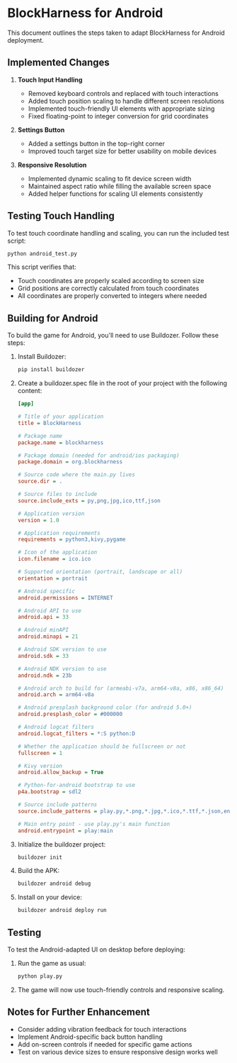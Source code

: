 # BlockHarness for Android

This document outlines the steps taken to adapt BlockHarness for Android deployment.

## Implemented Changes

1. **Touch Input Handling**
   - Removed keyboard controls and replaced with touch interactions
   - Added touch position scaling to handle different screen resolutions
   - Implemented touch-friendly UI elements with appropriate sizing
   - Fixed floating-point to integer conversion for grid coordinates

2. **Settings Button**
   - Added a settings button in the top-right corner
   - Improved touch target size for better usability on mobile devices

3. **Responsive Resolution**
   - Implemented dynamic scaling to fit device screen width
   - Maintained aspect ratio while filling the available screen space
   - Added helper functions for scaling UI elements consistently

## Testing Touch Handling

To test touch coordinate handling and scaling, you can run the included test script:

```bash
python android_test.py
```

This script verifies that:
- Touch coordinates are properly scaled according to screen size
- Grid positions are correctly calculated from touch coordinates
- All coordinates are properly converted to integers where needed

## Building for Android

To build the game for Android, you'll need to use Buildozer. Follow these steps:

1. Install Buildozer:
   ```bash
   pip install buildozer
   ```

2. Create a buildozer.spec file in the root of your project with the following content:
   ```ini
   [app]
   
   # Title of your application
   title = BlockHarness
   
   # Package name
   package.name = blockharness
   
   # Package domain (needed for android/ios packaging)
   package.domain = org.blockharness
   
   # Source code where the main.py lives
   source.dir = .
   
   # Source files to include
   source.include_exts = py,png,jpg,ico,ttf,json
   
   # Application version
   version = 1.0
   
   # Application requirements
   requirements = python3,kivy,pygame
   
   # Icon of the application
   icon.filename = ico.ico
   
   # Supported orientation (portrait, landscape or all)
   orientation = portrait
   
   # Android specific
   android.permissions = INTERNET
   
   # Android API to use
   android.api = 33
   
   # Android minAPI
   android.minapi = 21
   
   # Android SDK version to use
   android.sdk = 33
   
   # Android NDK version to use
   android.ndk = 23b
   
   # Android arch to build for (armeabi-v7a, arm64-v8a, x86, x86_64)
   android.arch = arm64-v8a
   
   # Android presplash background color (for android 5.0+)
   android.presplash_color = #000000
   
   # Android logcat filters
   android.logcat_filters = *:S python:D
   
   # Whether the application should be fullscreen or not
   fullscreen = 1
   
   # Kivy version
   android.allow_backup = True
   
   # Python-for-android bootstrap to use
   p4a.bootstrap = sdl2
   
   # Source include patterns
   source.include_patterns = play.py,*.png,*.jpg,*.ico,*.ttf,*.json,engine/*,ui/*,config/*
   
   # Main entry point - use play.py's main function
   android.entrypoint = play:main
   ```

3. Initialize the buildozer project:
   ```bash
   buildozer init
   ```

4. Build the APK:
   ```bash
   buildozer android debug
   ```

5. Install on your device:
   ```bash
   buildozer android deploy run
   ```

## Testing

To test the Android-adapted UI on desktop before deploying:

1. Run the game as usual:
   ```bash
   python play.py
   ```

2. The game will now use touch-friendly controls and responsive scaling.

## Notes for Further Enhancement

- Consider adding vibration feedback for touch interactions
- Implement Android-specific back button handling
- Add on-screen controls if needed for specific game actions
- Test on various device sizes to ensure responsive design works well 